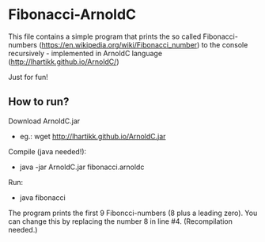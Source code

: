 # Fibonacci-ArnoldC

This file contains a simple program that prints the so called Fibonacci-numbers (https://en.wikipedia.org/wiki/Fibonacci_number) to the console recursively - implemented in ArnoldC language (http://lhartikk.github.io/ArnoldC/)

Just for fun!

## How to run?
Download ArnoldC.jar
- eg.: wget http://lhartikk.github.io/ArnoldC.jar

Compile (java needed!):
- java -jar ArnoldC.jar fibonacci.arnoldc

Run:
- java fibonacci

The program prints the first 9 Fiboncci-numbers (8 plus a leading zero). You can change this by replacing the number 8 in line #4. (Recompilation needed.)
